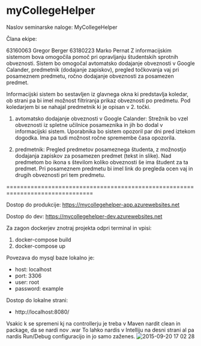 # myCollegeHelper

Naslov seminarske naloge: MyCollegeHelper

Člana ekipe:

63160063 Gregor Berger
63180223 Marko Pernat
Z informacijskim sistemom bova omogočila pomoč pri opravljanju študentskih sprotnih obveznosti. Sistem bo omogočal avtomatsko dodajanje obveznosti v Google Calander, predmetnik (dodajanje zapiskov), pregled točkovanja vaj pri posameznem predmetu, ročno dodajanje obveznosti za posamezen predmet.

Informacijski sistem bo sestavljen iz glavnega okna ki predstavlja koledar, ob strani pa bi imel možnost filtriranja prikaz obveznosti po predmetu. Pod koledarjem bi se nahajal predmetnik ki je opisan v 2. točki.

1. avtomatsko dodajanje obveznosti v Google Calander: Strežnik bo vzel obveznosti iz spletne učilnice posameznika in jih bo dodal v informacijski sistem. Uporabnika bo sistem opozoril par dni pred iztekom dogodka. Ima pa tudi možnost ročne spremembe časa opozorila.

2. predmetnik: Pregled predmetov posameznega študenta, z možnostjo dodajanja zapiskov za posamezen predmet (tekst in slike). Nad predmetom bo ikona s številom koliko obveznosti še ima študent za ta predmet. Pri posameznem predmetu bi imel link do pregleda ocen vaj in drugih obveznosti pri tem predmetu.

===============================================================================

Dostop do produkcije: https://mycollegehelper-app.azurewebsites.net

Dostop do dev: https://mycollegehelper-dev.azurewebsites.net

Za zagon dockerjev znotraj projekta odpri terminal in vpisi:
  1. docker-compose build
  2. docker-compose up
 
Povezava do mysql baze lokalno je:
  * host: localhost
  * port: 3306
  * user: root
  * password: example

Dostop do lokalne strani:
  * http://localhost:8080/
  
Vsakic k se spremeni kj na controllerju je treba v Maven nardit clean in package, da se nardi nov .war
To lahko nardis v Intelliju na desni strani al pa nardis Run/Debug configuracijo in jo samo zaženes.
![2015-09-20 17 02 28](https://i.imgur.com/qIwe4VN.pngA)
